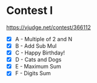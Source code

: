 # Contest I

https://vjudge.net/contest/366112

- [x] A - Multiple of 2 and N 
- [x] B - Add Sub Mul 
- [x] C - Happy Birthday! 
- [x] D - Cats and Dogs 
- [x] E - Maximum Sum 
- [x] F - Digits Sum 